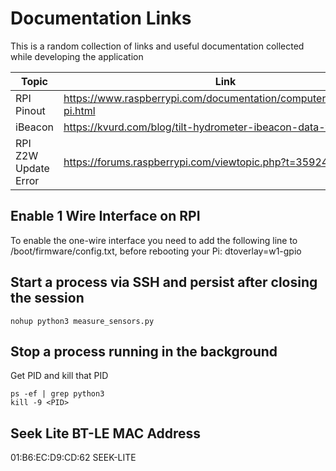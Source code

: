 # Documentation Links
This is a random collection of links and useful documentation collected while developing the application

|Topic|Link|
|-----|----|
|RPI Pinout|https://www.raspberrypi.com/documentation/computers/raspberry-pi.html|
|iBeacon|https://kvurd.com/blog/tilt-hydrometer-ibeacon-data-format/|
|RPI Z2W Update Error|https://forums.raspberrypi.com/viewtopic.php?t=359240|

## Enable 1 Wire Interface on RPI
To enable the one-wire interface you need to add the following line to /boot/firmware/config.txt, before rebooting your Pi:
dtoverlay=w1-gpio

## Start a process via SSH and persist after closing the session
```
nohup python3 measure_sensors.py
```

## Stop a process running in the background
Get PID and kill that PID
```
ps -ef | grep python3
kill -9 <PID>
```


## Seek Lite BT-LE MAC Address
01:B6:EC:D9:CD:62 SEEK-LITE
